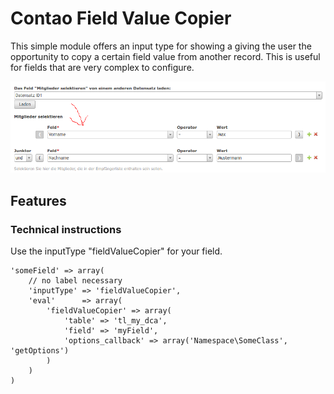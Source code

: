 # Contao Field Value Copier

This simple module offers an input type for showing a giving the user the opportunity to copy a certain field value from another record. This is useful for fields that are very complex to configure.

![alt text](./docs/screenshot.png "Demo in the backend")

## Features

### Technical instructions

Use the inputType "fieldValueCopier" for your field.

```
'someField' => array(
    // no label necessary
    'inputType' => 'fieldValueCopier',
    'eval'      => array(
        'fieldValueCopier' => array(
            'table' => 'tl_my_dca',
            'field' => 'myField',
            'options_callback' => array('Namespace\SomeClass', 'getOptions')
        )
    )
)
```